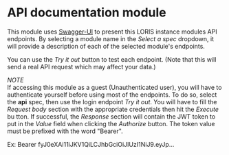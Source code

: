 # API documentation module

This module uses [Swagger-UI](https://swagger.io/tools/swagger-ui/) to present this LORIS instance modules API endpoints. By selecting a module name in the *Select  a spec* dropdown, it will provide a description of each of the selected module's endpoints.

You can use the *Try it out* button to test each endpoint. (Note that this will send a real API request which may affect your data.)

*NOTE*  
If accessing this module as a guest (Unauthenticated user), you will have to authenticate yourself before using most of the endpoints. To do so, select the
**api** spec, then use the login endpoint *Try it out*. You will have to fill the *Request body* section with the appropriate credentials then hit the *Execute* bu
tton. If successful, the *Response* section will contain the JWT token to put in the *Value* field when clicking the *Authorize* button. The token value must be prefixed with the word "Bearer". 

Ex: Bearer fyJ0eXAi11iJKV1QiLCJhbGciOiJIUzI1NiJ9.eyJp...
